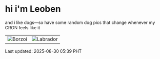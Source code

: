 # hi i'm Leoben

and i like dogs—so have some random dog pics that change whenever my CRON feels like it

|  |  |
|--------|----------|
| ![Borzoi](https://random-dog-vercel.vercel.app/api/random-borzoi?v=1756503581) | ![Labrador](https://random-dog-vercel.vercel.app/api/random-labrador?v=1756503581) |

Last updated: 2025-08-30 05:39 PHT
